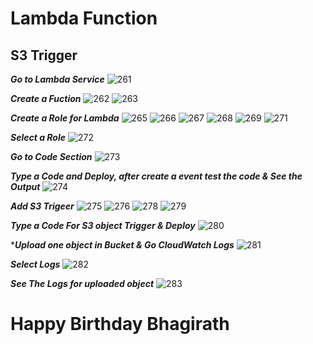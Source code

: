 # Lambda Function

## S3 Trigger

***Go to Lambda Service***
![261](https://github.com/user-attachments/assets/e7b0fb66-0c49-418c-81b7-b36b9bc365d7)

***Create a Fuction***
![262](https://github.com/user-attachments/assets/13246008-762b-4764-a52c-e3afa9a00fea)
![263](https://github.com/user-attachments/assets/bda80f65-ac2e-45d6-b8c2-b5a8d971c92b)

***Create a Role for Lambda***
![265](https://github.com/user-attachments/assets/205b94dd-ed90-41c9-8a80-b731df734ef5)
![266](https://github.com/user-attachments/assets/24bb9a8e-d118-4173-9666-32c16457536a)
![267](https://github.com/user-attachments/assets/1336d944-cdec-42c6-931d-e5eb981f105f)
![268](https://github.com/user-attachments/assets/84b7d69c-c490-487b-8929-f2fb6cbacb68)
![269](https://github.com/user-attachments/assets/1bdbb8c9-37dc-4387-b4d4-223241c6fec8)
![271](https://github.com/user-attachments/assets/038d8024-2823-49a7-b51d-d97614402ab8)

***Select a Role***
![272](https://github.com/user-attachments/assets/db5cd9b9-5228-4279-a29e-26af3ae873c6)

***Go to Code Section***
![273](https://github.com/user-attachments/assets/a07e50ee-5b3f-4e5c-93d0-a481e50b4132)

***Type a Code and Deploy, after create a event test the code & See the Output***
![274](https://github.com/user-attachments/assets/5f08ea6a-4f19-4c30-82b4-fd1244c2d8c0)

***Add S3 Trigeer***
![275](https://github.com/user-attachments/assets/82f8d9da-e67e-4fef-b6ae-3492136a14b8)
![276](https://github.com/user-attachments/assets/aa7872b1-b480-4d96-8a00-f70be7fd95c3)
![278](https://github.com/user-attachments/assets/22bcacd9-cb8a-4ec3-a430-f6999c6c9991)
![279](https://github.com/user-attachments/assets/d9babccb-6d94-4d3a-8d5f-d94f6404018d)

***Type a Code For S3 object Trigger & Deploy***
![280](https://github.com/user-attachments/assets/f2b2d321-37af-43bc-be3c-e8254d8141d5)

****Upload one object in Bucket & Go CloudWatch Logs***
![281](https://github.com/user-attachments/assets/4509aacf-3aec-4ca7-89ca-b112da80ab34)

***Select Logs***
![282](https://github.com/user-attachments/assets/dac715e9-9f15-4836-96ef-682edffc69ad)

***See The Logs for uploaded object***
![283](https://github.com/user-attachments/assets/a397c9ff-de64-4932-bfe1-c173441c797b)

 #

 # Happy Birthday Bhagirath

 
